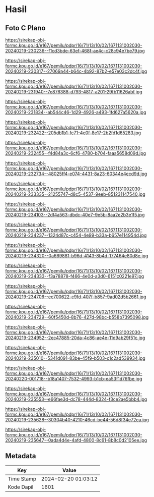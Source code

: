# Hasil

## Foto C Plano

https://sirekap-obj-formc.kpu.go.id/e167/pemilu/pdpr/16/71/13/10/02/1671131002030-20240219-230236--f1cd3bde-63ef-468f-ae4c-c28c94e7be79.jpg

https://sirekap-obj-formc.kpu.go.id/e167/pemilu/pdpr/16/71/13/10/02/1671131002030-20240219-230317--27069a44-b64c-4b92-87b2-e57e03c2dc4f.jpg

https://sirekap-obj-formc.kpu.go.id/e167/pemilu/pdpr/16/71/13/10/02/1671131002030-20240219-231940--7e876388-d793-4817-a201-29fb11626abf.jpg

https://sirekap-obj-formc.kpu.go.id/e167/pemilu/pdpr/16/71/13/10/02/1671131002030-20240219-231834--ab544c46-1d29-4926-a493-1fd627a5620a.jpg

https://sirekap-obj-formc.kpu.go.id/e167/pemilu/pdpr/16/71/13/10/02/1671131002030-20240219-232422--205db1b1-fc71-4e0f-8e17-2b2fd1d65283.jpg

https://sirekap-obj-formc.kpu.go.id/e167/pemilu/pdpr/16/71/13/10/02/1671131002030-20240219-232455--f4d84a3c-6cf6-4780-b704-faaa5658d09d.jpg

https://sirekap-obj-formc.kpu.go.id/e167/pemilu/pdpr/16/71/13/10/02/1671131002030-20240219-232734--48025ff4-e074-4431-8a23-60344e4ecd9d.jpg

https://sirekap-obj-formc.kpu.go.id/e167/pemilu/pdpr/16/71/13/10/02/1671131002030-20240219-233335--21255747-d8c5-4537-9eeb-851231147540.jpg

https://sirekap-obj-formc.kpu.go.id/e167/pemilu/pdpr/16/71/13/10/02/1671131002030-20240219-234103--2df4a563-dbdc-40e7-9e5b-8aa2e2b3e1f5.jpg

https://sirekap-obj-formc.kpu.go.id/e167/pemilu/pdpr/16/71/13/10/02/1671131002030-20240219-234237--1324d87c-c454-4e99-b33a-b657e114954d.jpg

https://sirekap-obj-formc.kpu.go.id/e167/pemilu/pdpr/16/71/13/10/02/1671131002030-20240219-234320--0a669881-b96d-4143-8b4d-177464e80d8e.jpg

https://sirekap-obj-formc.kpu.go.id/e167/pemilu/pdpr/16/71/13/10/02/1671131002030-20240219-234333--f3a78878-f466-4e0d-a3d0-6151c0221e97.jpg

https://sirekap-obj-formc.kpu.go.id/e167/pemilu/pdpr/16/71/13/10/02/1671131002030-20240219-234706--ec700622-c9fd-407f-b857-9ad02d5b2661.jpg

https://sirekap-obj-formc.kpu.go.id/e167/pemilu/pdpr/16/71/13/10/02/1671131002030-20240219-234729--60f5450d-8b76-427d-98bc-b558b7395098.jpg

https://sirekap-obj-formc.kpu.go.id/e167/pemilu/pdpr/16/71/13/10/02/1671131002030-20240219-234952--2ec47885-20da-4c86-ae4e-11d9ab29f51c.jpg

https://sirekap-obj-formc.kpu.go.id/e167/pemilu/pdpr/16/71/13/10/02/1671131002030-20240219-235010--5341d091-83be-45f9-b503-c1c2ad539934.jpg

https://sirekap-obj-formc.kpu.go.id/e167/pemilu/pdpr/16/71/13/10/02/1671131002030-20240220-001718--b18a1407-7532-4993-b1cb-ea53f1d76fbe.jpg

https://sirekap-obj-formc.kpu.go.id/e167/pemilu/pdpr/16/71/13/10/02/1671131002030-20240219-235553--e66fae3d-dc78-444d-8324-f3ce2ae5bbb4.jpg

https://sirekap-obj-formc.kpu.go.id/e167/pemilu/pdpr/16/71/13/10/02/1671131002030-20240219-235628--30304b40-4210-46cd-be44-56d8f34e72ea.jpg

https://sirekap-obj-formc.kpu.go.id/e167/pemilu/pdpr/16/71/13/10/02/1671131002030-20240219-235647--0ada4d4e-4afd-4800-8c61-8b8c0d2105ee.jpg


## Metadata

| Key        | Value               |
| ---------- | ------------------- |
| Time Stamp | 2024-02-20 01:03:12 |
| Kode Dapil | 1601                |



